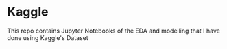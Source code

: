 # Kaggle

This repo contains Jupyter Notebooks of the EDA and modelling that I have done using Kaggle's Dataset 

